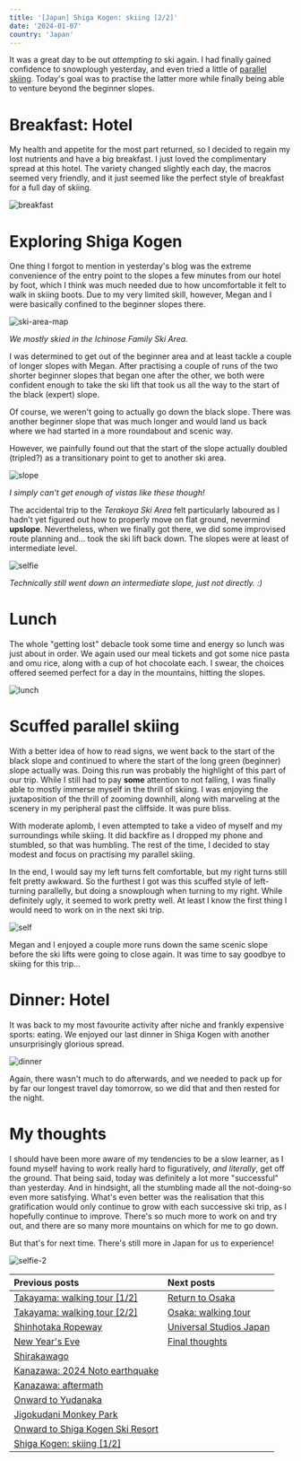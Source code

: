 ```yaml
---
title: '[Japan] Shiga Kogen: skiing [2/2]'
date: '2024-01-07'
country: 'Japan'
---
```


It was a great day to be out *attempting to* ski again. I had finally gained confidence to snowplough yesterday, and even tried a little of [parallel skiing](https://www.youtube.com/watch?v=OPHxQ6_AWCY). Today's goal was to practise the latter more while finally being able to venture beyond the beginner slopes.

# Breakfast: Hotel

My health and appetite for the most part returned, so I decided to regain my lost nutrients and have a big breakfast. I just loved the complimentary spread at this hotel. The variety changed slightly each day, the macros seemed very friendly, and it just seemed like the perfect style of breakfast for a full day of skiing.

![breakfast](/images/posts/travel/japan-2023/shiga-kogen-skiing-2/breakfast.jpg)

# Exploring Shiga Kogen

One thing I forgot to mention in yesterday's blog was the extreme convenience of the entry point to the slopes a few minutes from our hotel by foot, which I think was much needed due to how uncomfortable it felt to walk in skiing boots. Due to my very limited skill, however, Megan and I were basically confined to the beginner slopes there.

![ski-area-map](/images/posts/travel/japan-2023/shiga-kogen-skiing-2/ski-area-map.png)

*We mostly skied in the Ichinose Family Ski Area.*

I was determined to get out of the beginner area and at least tackle a couple of longer slopes with Megan. After practising a couple of runs of the two shorter beginner slopes that began one after the other, we both were confident enough to take the ski lift that took us all the way to the start of the black (expert) slope.

Of course, we weren't going to actually go down the black slope. There was another beginner slope that was much longer and would land us back where we had started in a more roundabout and scenic way.

However, we painfully found out that the start of the slope actually doubled (tripled?) as a transitionary point to get to another ski area.

![slope](/images/posts/travel/japan-2023/shiga-kogen-skiing-2/slope.jpg)

*I simply can't get enough of vistas like these though!*

The accidental trip to the *Terakoya Ski Area* felt particularly laboured as I hadn't yet figured out how to properly move on flat ground, nevermind **upslope**. Nevertheless, when we finally got there, we did some improvised route planning and... took the ski lift back down. The slopes were at least of intermediate level.

![selfie](/images/posts/travel/japan-2023/shiga-kogen-skiing-2/selfie.jpg)

*Technically still went down an intermediate slope, just not directly. :)*

# Lunch

The whole "getting lost" debacle took some time and energy so lunch was just about in order. We again used our meal tickets and got some nice pasta and omu rice, along with a cup of hot chocolate each. I swear, the choices offered seemed perfect for a day in the mountains, hitting the slopes.

![lunch](/images/posts/travel/japan-2023/shiga-kogen-skiing-2/lunch.jpg)

# Scuffed parallel skiing

With a better idea of how to read signs, we went back to the start of the black slope and continued to where the start of the long green (beginner) slope actually was. Doing this run was probably the highlight of this part of our trip. While I still had to pay **some** attention to not falling, I was finally able to mostly immerse myself in the thrill of skiing. I was enjoying the juxtaposition of the thrill of zooming downhill, along with marveling at the scenery in my peripheral past the cliffside. It was pure bliss.

With moderate aplomb, I even attempted to take a video of myself and my surroundings while skiing. It did backfire as I dropped my phone and stumbled, so that was humbling. The rest of the time, I decided to stay modest and focus on practising my parallel skiing.

In the end, I would say my left turns felt comfortable, but my right turns still felt pretty awkward. So the furthest I got was this scuffed style of left-turning parallelly, but doing a snowplough when turning to my right. While definitely ugly, it seemed to work pretty well. At least I know the first thing I would need to work on in the next ski trip.

![self](/images/posts/travel/japan-2023/shiga-kogen-skiing-2/self.jpg)

Megan and I enjoyed a couple more runs down the same scenic slope before the ski lifts were going to close again. It was time to say goodbye to skiing for this trip...

# Dinner: Hotel

It was back to my most favourite activity after niche and frankly expensive sports: eating. We enjoyed our last dinner in Shiga Kogen with another unsurprisingly glorious spread.

![dinner](/images/posts/travel/japan-2023/shiga-kogen-skiing-2/dinner.jpg)

Again, there wasn't much to do afterwards, and we needed to pack up for by far our longest travel day tomorrow, so we did that and then rested for the night.

# My thoughts

I should have been more aware of my tendencies to be a slow learner, as I found myself having to work really hard to figuratively, *and literally*, get off the ground. That being said, today was definitely a lot more "successful" than yesterday. And in hindsight, all the stumbling made all the not-doing-so even more satisfying. What's even better was the realisation that this gratification would only continue to grow with each successive ski trip, as I hopefully continue to improve. There's so much more to work on and try out, and there are so many more mountains on which for me to go down.

But that's for next time. There's still more in Japan for us to experience!

![selfie-2](/images/posts/travel/japan-2023/shiga-kogen-skiing-2/selfie-2.jpg)

| Previous posts | Next posts |
| :---           | :---       |
| [Takayama: walking tour [1/2]](./takayama-walking-tour-1) | [Return to Osaka](./return-to-osaka) |
| [Takayama: walking tour [2/2]](./takayama-walking-tour-2) | [Osaka: walking tour](./osaka-walking-tour) |
| [Shinhotaka Ropeway](./shinhotaka-ropeway) | [Universal Studios Japan](./usj) |
| [New Year's Eve](./new-years-eve) | [Final thoughts](./final-thoughts) |
| [Shirakawago](./shirakawago) | |
| [Kanazawa: 2024 Noto earthquake](./kanazawa-earthquake) | |
| [Kanazawa: aftermath](./kanazawa-aftermath) | |
| [Onward to Yudanaka](./onward-to-yudanaka.md) | |
| [Jigokudani Monkey Park](./jigokudani-monkey-park) | |
| [Onward to Shiga Kogen Ski Resort](./onward-to-shiga-kogen) | |
| [Shiga Kogen: skiing [1/2]](./shiga-kogen-skiing-1) | |
